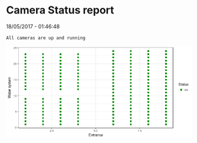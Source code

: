 Camera Status report
================
18/05/2017 - 01:46:48

    All cameras are up and running

![](camreport_files/figure-markdown_github/unnamed-chunk-2-1.png)
